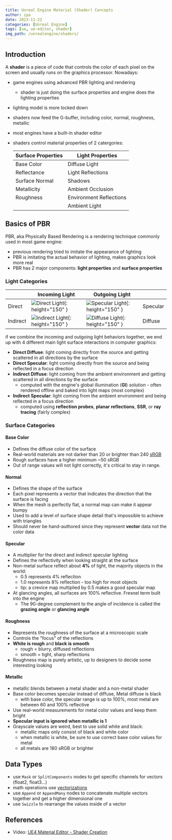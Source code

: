 ```yaml
---
title: Unreal Engine Material (Shader) Concepts 
author: ipa
date: 2023-11-22
categories: [Unreal Engine]
tags: [ue, ue-editor, shader]
img_path: /unrealengine/shaders/
---
```


## Introduction

A **shader** is a piece of code that controls the color of each pixel on the screen and usually runs on the graphics processor. Nowadays:

- game engines using advanced PBR lighting and rendering

  - shader is just doing the surface properties and engine does the lighting properties

- lighting model is more locked down

- shaders now feed the G-buffer, including color, normal, roughness, metallic

- most engines have a built-in shader editor

- shaders control material properties of 2 catergories:

  | Surface Properties | Light Properties        |
  | ------------------ | ----------------------- |
  | Base Color         | Diffuse Light           |
  | Reflectance        | Light Reflections       |
  | Surface Normal     | Shadows                 |
  | Metallicity        | Ambient Occlusion       |
  | Roughness          | Environment Reflections |
  |                    | Ambient Light           |

## Basics of PBR

PBR, aka Physically Based Rendering is a rendering technique commonly used in most game engine:

- previous rendering tried to imitate the appearance of lighting
- PBR is imitating the actual behavior of lighting, makes graphics look more real
- PBR has 2 major components: **light properties** and **surface properties**

### Light Categories

|          | Incoming Light                                               | Outgoing Light                                               |          |
| -------- | ------------------------------------------------------------ | ------------------------------------------------------------ | -------- |
| Direct   | ![Direct Light](pbr_light_categories_1.png){: height="150" } | ![Specular Light](pbr_light_categories_3.png){: height="150" } | Specular |
| Indirect | ![Indirect Light](pbr_light_categories_2.png){: height="150" } | ![Diffuse Light](pbr_light_categories_4.png){: height="150" } | Diffuse  |

if we combine the incoming and outgoing light behaviors together, we end up with 4 different main light surface interactions in computer graphics:

- **Direct Diffuse**: light coming directly from the source and getting scattered in all directions by the surface
- **Direct Specular**: light coming directly from the source and being reflected in a focus direction
- **Indirect Diffuse**: light coming from the ambient environment and getting scattered in all directions by the surface
  - computed with the engine's global illumination (**GI**) solution - often rendered offline and baked into light maps (most complex)
- **Indirect Specular**: light coming from the ambient environment and being reflected in a focus direction
  - computed using **reflection probes**, **planar reflections**, **SSR**, or **ray tracing** (fairly complex)

### Surface Categories

#### Base Color

- Defines the diffuse color of the surface
- Real-world materials are not darker than 20 or brighter than 240 [sRGB](https://en.wikipedia.org/wiki/SRGB)
- Rough surfaces have a higher minimum ~50 sRGB
- Out of range values will not light correctly, it's critical to stay in range.

#### Normal

- Defines the shape of the surface
- Each pixel represents a vector that indicates the direction that the surface is facing
- When the mesh is perfectly flat, a normal map can make it appear bumpy
- Used to add a level of surface shape detail that's impossible to achieve with triangles
- Should never be hand-authored since they represent **vector** data not the color data

#### Specular

- A multiplier for the direct and indirect specular lighting
- Defines the reflectivity when looking straight at the surface
- Non-metal surface reflect about **4%** of light, the majority objects in the world:
  - 0.5 represents 4% reflection
  - 1.0 represents 8% reflection - too high for most objects
  - tip: a crevice map multiplied by 0.5 makes a good specular map
- At glancing angles, all surfaces are 100% reflective. Fresnel term built into the engine
  - The 90-degree complement to the angle of incidence is called the **grazing angle** or **glancing angle**


#### Roughness

- Represents the roughness of the surface at a microscopic scale
- Controls the "focus" of the reflections
- **White is rough** and **black is smooth**
  - rough = blurry, diffused reflections
  - smooth = tight, sharp reflections
- Roughness map is purely artistic, up to designers to decide some interesting looking

#### Metallic

- metallic blends between a metal shader and a non-metal shader
- Base color becomes specular instead of diffuse, Metal diffuse is black
  - with base color, the specular range is up to 100%, most metal are between 60 and 100% reflective
- Use real-world measurements for metal color values and keep them bright
- **Specular input is ignored when metallic is 1**
- Grayscale values are weird, best to use solid white and black:
  - metallic maps only consist of black and white color
  - when metallic is white, be sure to use correct base color values for metal
  - all metals are 180 sRGB or brighter

## Data Types

- use `Mask` or `SplitComponents` nodes to get specific channels for vectors (float2, float3...)
- math operations use [vectorizations](https://www.pythonlikeyoumeanit.com/Module3_IntroducingNumpy/VectorizedOperations.html)
- use `Append` or `AppendMany` nodes to concatenate multiple vectors together and get a higher dimensional one
- use `Swizzle` to rearrange the values inside of a vector

## References

- Video: [UE4 Material Editor - Shader Creation](https://www.youtube.com/playlist?list=PL78XDi0TS4lFlOVKsNC6LR4sCQhetKJqs)

